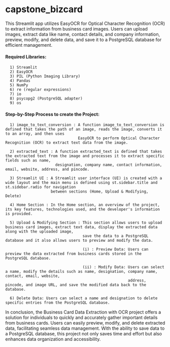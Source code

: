 # capstone_bizcard
This Streamlit app utilizes EasyOCR for Optical Character Recognition (OCR) to extract information from business card images. Users can upload images, extract data like name, contact details, and company information, preview, modify, and delete data, and save it to a PostgreSQL database for efficient management.

#### Required Libraries:
      1) Streamlit
      2) EasyOCR
      3) PIL (Python Imaging Library)
      4) Pandas
      5) NumPy
      6) re (regular expressions)
      7) io
      8) psycopg2 (PostgreSQL adapter)
      9) os
      
#### Step-by-Step Process to create the Project:

      1) image_to_text_conversion : A function image_to_text_conversion is defined that takes the path of an image, reads the image, converts it to an array, and then uses 
                                    EasyOCR to perform Optical Character Recognition (OCR) to extract text data from the image.

      2) extracted_text : A function extracted_text is defined that takes the extracted text from the image and processes it to extract specific fields such as name, 
                          designation, company name, contact information, email, website, address, and pincode.
                          
      3) Streamlit UI : A Streamlit user interface (UI) is created with a wide layout and the main menu is defined using st.sidebar.title and st.sidebar.radio for navigation 
                        between sections (Home, Upload & Modifying, Delete)
                        
      4) Home Section : In the Home section, an overview of the project, its key features, technologies used, and the developer's information is provided.
      
      5) Upload & Modifying Section : This section allows users to upload business card images, extract text data, display the extracted data along with the uploaded image, 
                                      save the data to a PostgreSQL database and it also allows users to preview and modify the data.
                                      
                                      (i) : Preview Data: Users can preview the data extracted from business cards stored in the PostgreSQL database.
                                      
                                      (ii) : Modify Data: Users can select a name, modify the details such as name, designation, company name, contact, email, website, 
                                                          address, pincode, and image URL, and save the modified data back to the database.
                                                          
      6) Delete Data: Users can select a name and designation to delete specific entries from the PostgreSQL database.

In conclusion, the Business Card Data Extraction with OCR project offers a solution for individuals to quickly and accurately gather important details from business cards.  Users can easily preview, modify, and delete extracted data, facilitating seamless data management. With the ability to save data to a PostgreSQL database, this project not only saves time and effort but also enhances data organization and accessibility.
                                      
